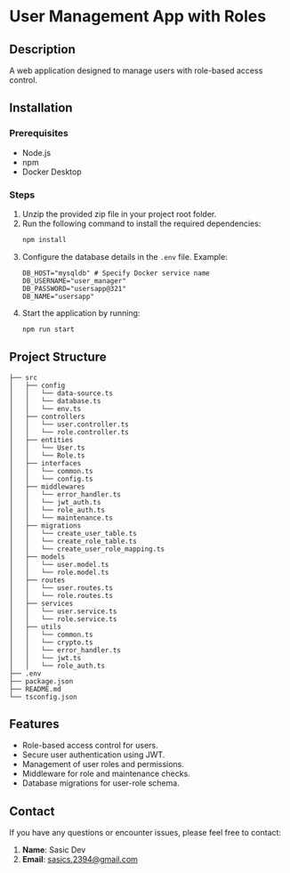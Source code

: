 # User Management App with Roles

## Description
A web application designed to manage users with role-based access control.

## Installation

### Prerequisites
- Node.js
- npm
- Docker Desktop

### Steps
1. Unzip the provided zip file in your project root folder.
2. Run the following command to install the required dependencies:
   ```bash
   npm install
   ```
3. Configure the database details in the `.env` file. Example:
   ```env
   DB_HOST="mysqldb" # Specify Docker service name
   DB_USERNAME="user_manager"
   DB_PASSWORD="usersapp@321"
   DB_NAME="usersapp"
   ```
4. Start the application by running:
   ```bash
   npm run start
   ```

## Project Structure
```
├── src
│   ├── config
│   │   └── data-source.ts
│   │   └── database.ts
│   │   └── env.ts
│   ├── controllers
│   │   └── user.controller.ts
│   │   └── role.controller.ts
│   ├── entities
│   │   └── User.ts
│   │   └── Role.ts
│   ├── interfaces
│   │   └── common.ts
│   │   └── config.ts
│   ├── middlewares
│   │   └── error_handler.ts
│   │   └── jwt_auth.ts
│   │   └── role_auth.ts
│   │   └── maintenance.ts
│   ├── migrations
│   │   └── create_user_table.ts
│   │   └── create_role_table.ts
│   │   └── create_user_role_mapping.ts
│   ├── models
│   │   └── user.model.ts
│   │   └── role.model.ts
│   ├── routes
│   │   └── user.routes.ts
│   │   └── role.routes.ts
│   ├── services
│   │   └── user.service.ts
│   │   └── role.service.ts
│   ├── utils
│   │   └── common.ts
│   │   └── crypto.ts
│   │   └── error_handler.ts
│   │   └── jwt.ts
│   │   └── role_auth.ts
├── .env
├── package.json
├── README.md
└── tsconfig.json
```

## Features
- Role-based access control for users.
- Secure user authentication using JWT.
- Management of user roles and permissions.
- Middleware for role and maintenance checks.
- Database migrations for user-role schema.

## Contact
If you have any questions or encounter issues, please feel free to contact:
1. **Name**: Sasic Dev
2. **Email**: sasics.2394@gmail.com


